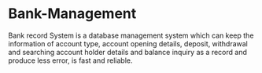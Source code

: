 # Bank-Management
Bank record System is a database management system which can keep the information of account type, account opening details, deposit, withdrawal and searching account holder details and balance inquiry as a record and produce less error, is fast and reliable.